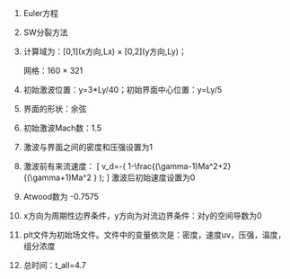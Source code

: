 1. Euler方程

2. SW分裂方法

3. 计算域为：[0,1]\(x方向,Lx) &times; [0,2]\(y方向,Ly)；
 
    网格：160  &times; 321

4. 初始激波位置：y=3*Ly/40；初始界面中心位置：y=Ly/5

5. 界面的形状：余弦

6. 初始激波Mach数：1.5

7. 激波与界面之间的密度和压强设置为1

8. 激波前有来流速度：
\[ v_d=-( 1-\frac{(\gamma-1)Ma^2+2}{(\gamma+1)Ma^2 } ); \]
激波后初始速度设置为0

9. Atwood数为 -0.7575

10. x方向为周期性边界条件，y方向为对流边界条件：对y的空间导数为0

11.  plt文件为初始场文件。文件中的变量依次是：密度，速度uv，压强，温度，组分浓度

12.  总时间：t_all=4.7

